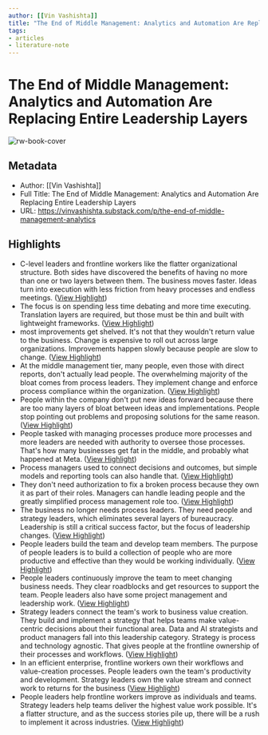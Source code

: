 ```yaml
---
author: [[Vin Vashishta]]
title: "The End of Middle Management: Analytics and Automation Are Replacing Entire Leadership Layers"
tags: 
- articles
- literature-note
---
```

# The End of Middle Management: Analytics and Automation Are Replacing Entire Leadership Layers

![rw-book-cover](https://substack-post-media.s3.amazonaws.com/public/images/7510c85b-e76c-429f-aa2d-b05e8409c161_1200x630.png)

## Metadata
- Author: [[Vin Vashishta]]
- Full Title: The End of Middle Management: Analytics and Automation Are Replacing Entire Leadership Layers
- URL: https://vinvashishta.substack.com/p/the-end-of-middle-management-analytics

## Highlights
- C-level leaders and frontline workers like the flatter organizational structure. Both sides have discovered the benefits of having no more than one or two layers between them. The business moves faster. Ideas turn into execution with less friction from heavy processes and endless meetings. ([View Highlight](https://read.readwise.io/read/01gvwrwhbpqx45x8khverp9hd2))
- The focus is on spending less time debating and more time executing. Translation layers are required, but those must be thin and built with lightweight frameworks. ([View Highlight](https://read.readwise.io/read/01gvwrx3htt13bcbq9kw5maebe))
- most improvements get shelved. It's not that they wouldn't return value to the business. Change is expensive to roll out across large organizations. Improvements happen slowly because people are slow to change. ([View Highlight](https://read.readwise.io/read/01gvwry98v56zn4wkwx3mrnapn))
- At the middle management tier, many people, even those with direct reports, don't actually lead people. The overwhelming majority of the bloat comes from process leaders. They implement change and enforce process compliance within the organization. ([View Highlight](https://read.readwise.io/read/01gvwrzhbpcjv4fa5d1ydd5akf))
- People within the company don't put new ideas forward because there are too many layers of bloat between ideas and implementations. People stop pointing out problems and proposing solutions for the same reason. ([View Highlight](https://read.readwise.io/read/01gvws08aafgqtfz4v13fzj3r2))
- People tasked with managing processes produce more processes and more leaders are needed with authority to oversee those processes. That's how many businesses get fat in the middle, and probably what happened at Meta. ([View Highlight](https://read.readwise.io/read/01gvws0sk4hrggkex13c0fzsec))
- Process managers used to connect decisions and outcomes, but simple models and reporting tools can also handle that. ([View Highlight](https://read.readwise.io/read/01gvws2c7ppp33z42sgh0mjdd8))
- They don't need authorization to fix a broken process because they own it as part of their roles. Managers can handle leading people and the greatly simplified process management role too. ([View Highlight](https://read.readwise.io/read/01gvws2pfjg5ha6h8d6z3rat19))
- The business no longer needs process leaders. They need people and strategy leaders, which eliminates several layers of bureaucracy. Leadership is still a critical success factor, but the focus of leadership changes. ([View Highlight](https://read.readwise.io/read/01gvws3d838y1bqc44knty9ta0))
- People leaders build the team and develop team members. The purpose of people leaders is to build a collection of people who are more productive and effective than they would be working individually. ([View Highlight](https://read.readwise.io/read/01gvws3k60s0sz97gx386fwpfv))
- People leaders continuously improve the team to meet changing business needs. They clear roadblocks and get resources to support the team. People leaders also have some project management and leadership work. ([View Highlight](https://read.readwise.io/read/01gvws3tttrb11z3bds8cq2g41))
- Strategy leaders connect the team's work to business value creation. They build and implement a strategy that helps teams make value-centric decisions about their functional area. Data and AI strategists and product managers fall into this leadership category. Strategy is process and technology agnostic. That gives people at the frontline ownership of their processes and workflows. ([View Highlight](https://read.readwise.io/read/01gvws4jx2nz534j4gm92hqfgz))
- In an efficient enterprise, frontline workers own their workflows and value-creation processes. People leaders own the team's productivity and development. Strategy leaders own the value stream and connect work to returns for the business ([View Highlight](https://read.readwise.io/read/01gvws54bnxdgemhzmy0hmcjsb))
- People leaders help frontline workers improve as individuals and teams. Strategy leaders help teams deliver the highest value work possible. It's a flatter structure, and as the success stories pile up, there will be a rush to implement it across industries. ([View Highlight](https://read.readwise.io/read/01gvwse169gznk2bqhah8j5kcc))
